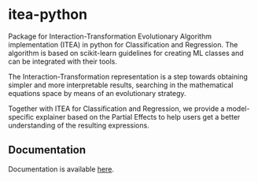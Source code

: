 # itea-python

Package for Interaction-Transformation Evolutionary Algorithm implementation (ITEA) in python for Classification and Regression. The algorithm is based on scikit-learn guidelines for creating ML classes and can be integrated with their tools.

The Interaction-Transformation representation is a step towards obtaining simpler and more interpretable results, searching in the mathematical equations space by means of an evolutionary strategy.

Together with ITEA for Classification and Regression, we provide a model-specific explainer based on the Partial Effects to help users get a better understanding of the resulting expressions.

## Documentation

Documentation is available [here](https://galdeia.github.io/itea-python/).

